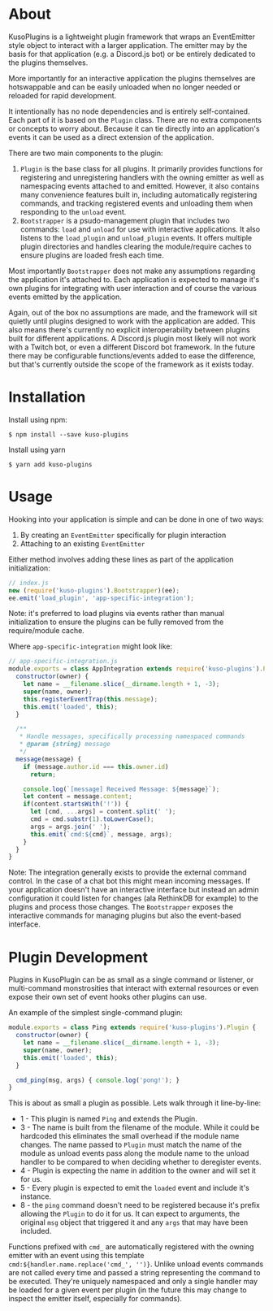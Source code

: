 About
===
KusoPlugins is a lightweight plugin framework that wraps an EventEmitter style object to interact with a larger application. The emitter may by the basis for that application (e.g. a Discord.js bot) or be entirely dedicated to the plugins themselves.

More importantly for an interactive application the plugins themselves are hotswappable and can be easily unloaded when no longer needed or reloaded for rapid development.

It intentionally has no node dependencies and is entirely self-contained. Each part of it is based on the `Plugin` class. There are no extra components or concepts to worry about. Because it can tie directly into an application's events it can be used as a direct extension of the application.

There are two main components to the plugin:
  1. `Plugin` is the base class for all plugins. It primarily provides functions for registering and unregistering handlers with the owning emitter as well as namespacing events attached to and emitted. However, it also contains many convenience features built in, including automatically registering commands, and tracking registered events and unloading them when responding to the `unload` event.
  2. `Bootstrapper` is a psudo-management plugin that includes two commands: `load` and `unload` for use with interactive applications. It also listens to the `load_plugin` and `unload_plugin` events. It offers multiple plugin directories and handles clearing the module/require caches to ensure plugins are loaded fresh each time.

Most importantly `Bootstrapper` does not make any assumptions regarding the application it's attached to. Each application is expected to manage it's own plugins for integrating with user interaction and of course the various events emitted by the application.

Again, out of the box no assumptions are made, and the framework will sit quietly until plugins designed to work with the application are added. This also means there's currently no explicit interoperability between plugins built for different applications. A Discord.js plugin most likely will not work with a Twitch bot, or even a different Discord bot framework. In the future there may be configurable functions/events added to ease the difference, but that's currently outside the scope of the framework as it exists today.


Installation
===
Install using npm:
```
$ npm install --save kuso-plugins
```
Install using yarn
```
$ yarn add kuso-plugins
```


Usage
===
Hooking into your application is simple and can be done in one of two ways:

  1. By creating an `EventEmitter` specifically for plugin interaction
  2. Attaching to an existing `EventEmitter`

Either method involves adding these lines as part of the application initialization:
```js
// index.js
new (require('kuso-plugins').Bootstrapper)(ee);
ee.emit('load_plugin', 'app-specific-integration');
```
Note: it's preferred to load plugins via events rather than manual initialization to ensure the plugins can be fully removed from the require/module cache.

Where `app-specific-integration` might look like:
```js
// app-specific-integration.js
module.exports = class AppIntegration extends require('kuso-plugins').Plugin {
  constructor(owner) {
    let name = __filename.slice(__dirname.length + 1, -3);
    super(name, owner);
    this.registerEventTrap(this.message);
    this.emit('loaded', this);
  }

  /**
   * Handle messages, specifically processing namespaced commands
   * @param {string} message
   */
  message(message) {
    if (message.author.id === this.owner.id)
      return;

    console.log(`[message] Received Message: ${message}`);
    let content = message.content;
    if(content.startsWith('!')) {
      let [cmd, ...args] = content.split(' ');
      cmd = cmd.substr(1).toLowerCase();
      args = args.join(' ');
      this.emit(`cmd:${cmd}`, message, args);
    }
  }
}
```
Note: The integration generally exists to provide the external command control. In the case of a chat bot this might mean incoming messages. If your application doesn't have an interactive interface but instead an admin configuration it could listen for changes (ala RethinkDB for example) to the plugins and process those changes. The `Bootstrapper` exposes the interactive commands for managing plugins but also the event-based interface.

Plugin Development
===
Plugins in KusoPlugin can be as small as a single command or listener, or multi-command monstrosities that interact with external resources or even expose their own set of event hooks other plugins can use.

An example of the simplest single-command plugin:
```Javascript
module.exports = class Ping extends require('kuso-plugins').Plugin {
  constructor(owner) {
    let name = __filename.slice(__dirname.length + 1, -3);
    super(name, owner);
    this.emit('loaded', this);
  }

  cmd_ping(msg, args) { console.log('pong!'); }
}
```

This is about as small a plugin as possible. Lets walk through it line-by-line:
  - 1 - This plugin is named `Ping` and extends the Plugin.
  - 3 - The name is built from the filename of the module. While it could be hardcoded this eliminates the small overhead if the module name changes. The name passed to `Plugin` must match the name of the module as unload events pass along the module name to the unload handler to be compared to when deciding whether to deregister events.
  - 4 - Plugin is expecting the name in addition to the owner and will set it for us.
  - 5 - Every plugin is expected to emit the `loaded` event and include it's instance.
  - 8 - the `ping` command doesn't need to be registered because it's prefix allowing the `Plugin` to do it for us. It can expect to arguments, the original `msg` object that triggered it and any `args` that may have been included.

Functions prefixed with `cmd_` are automatically registered with the owning emitter with an event using this template `cmd:${handler.name.replace('cmd_', '')}`. Unlike unload events commands are not called every time and passed a string representing the command to be executed. They're uniquely namespaced and only a single handler may be loaded for a given event per plugin (in the future this may change to inspect the emitter itself, especially for commands).
